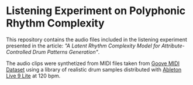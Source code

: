 # Listening Experiment on Polyphonic Rhythm Complexity

This repository contains the audio files included in the listening experiment presented in the article: _"A Latent Rhythm Complexity Model for
Attribute-Controlled Drum Patterns Generation"_.

The audio clips were synthetized from MIDI files taken from [Goove MIDI Dataset](https://magenta.tensorflow.org/datasets/groove) using a library of realistic drum samples distributed with [Ableton Live 9 Lite](https://www.ableton.com/en/) at 120 bpm.
